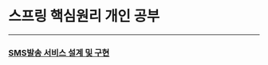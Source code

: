 
# 스프링 핵심원리 개인 공부
---

### [SMS발송 서비스 설계 및 구현](https://github.com/Jisu-Shin/jisutudy/docs/SMS발송서비스설계및구현)